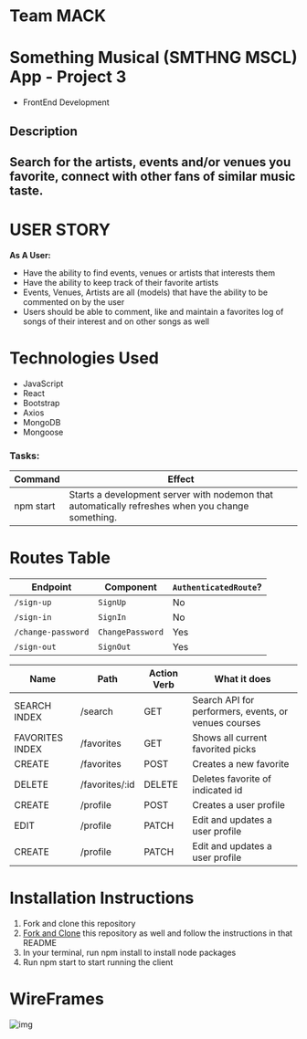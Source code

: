 # Team MACK

# Something Musical (SMTHNG MSCL) App - Project 3

- FrontEnd Development

## Description

## Search for the artists, events and/or venues you favorite, connect with other fans of similar music taste.

# USER STORY

**As A User:**

- Have the ability to find events, venues or artists that interests them
- Have the ability to keep track of their favorite artists
- Events, Venues, Artists are all (models) that have the ability to be commented on by the user
- Users should be able to comment, like and maintain a favorites log of songs of their interest and on other songs as well

# Technologies Used

- JavaScript
- React
- Bootstrap
- Axios
- MongoDB
- Mongoose

### Tasks:

| Command   | Effect                                                                                           |
| --------- | ------------------------------------------------------------------------------------------------ |
| npm start | Starts a development server with nodemon that automatically refreshes when you change something. |

# Routes Table

| Endpoint           | Component        | `AuthenticatedRoute`? |
| ------------------ | ---------------- | --------------------- |
| `/sign-up`         | `SignUp`         | No                    |
| `/sign-in`         | `SignIn`         | No                    |
| `/change-password` | `ChangePassword` | Yes                   |
| `/sign-out`        | `SignOut`        | Yes                   |

| Name            | Path           | Action Verb | What it does                                         |
| --------------- | -------------- | ----------- | ---------------------------------------------------- |
| SEARCH INDEX    | /search        | GET         | Search API for performers, events, or venues courses |
| FAVORITES INDEX | /favorites     | GET         | Shows all current favorited picks                    |
| CREATE          | /favorites     | POST        | Creates a new favorite                               |
| DELETE          | /favorites/:id | DELETE      | Deletes favorite of indicated id                     |
| CREATE          | /profile       | POST        | Creates a user profile                               |
| EDIT            | /profile       | PATCH       | Edit and updates a user profile                      |
| CREATE          | /profile       | PATCH       | Edit and updates a user profile                      |

# Installation Instructions

1. Fork and clone this repository
2. [Fork and Clone](https://github.com/katherine-kania/team-mack-api) this repository as well and follow the instructions in that README
3. In your terminal, run npm install to install node packages
4. Run npm start to start running the client

# WireFrames

![img](wireframe.jpg)
